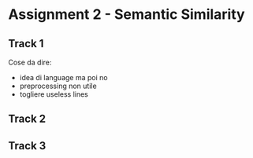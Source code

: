 # **Assignment 2 - Semantic Similarity**
## **Track 1**
Cose da dire:
- idea di language ma poi no
- preprocessing non utile
- togliere useless lines

## **Track 2**

## **Track 3**
